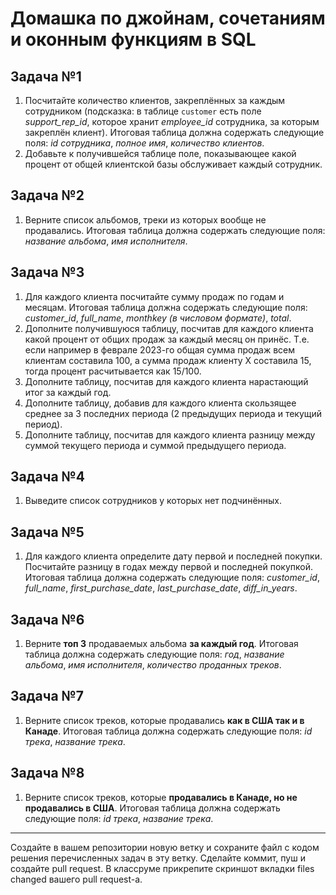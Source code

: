 # Домашка по джойнам, сочетаниям и оконным функциям в SQL  

## Задача №1  
1. Посчитайте количество клиентов, закреплённых за каждым сотрудником (подсказка: в таблице `customer` есть поле *support_rep_id*, которое хранит *employee_id* сотрудника, за которым закреплён клиент). Итоговая таблица должна содержать следующие поля: *id сотрудника*, *полное имя*, *количество клиентов*.  
2. Добавьте к получившейся таблице поле, показывающее какой процент от общей клиентской базы обслуживает каждый сотрудник.  

## Задача №2  
1. Верните список альбомов, треки из которых вообще не продавались. Итоговая таблица должна содержать следующие поля: *название альбома*, *имя исполнителя*.  

## Задача №3   
1. Для каждого клиента посчитайте сумму продаж по годам и месяцам. Итоговая таблица должна содержать следующие поля: *customer_id*, *full_name*, *monthkey (в числовом формате)*, *total*.
2. Дополните получившуюся таблицу, посчитав для каждого клиента какой процент от общих продаж за каждый месяц он принёс. Т.е. если например в феврале 2023-го общая сумма продаж всем клиентам составила 100, а сумма продаж клиенту Х составила 15, тогда процент расчитывается как 15/100.   
3. Дополните таблицу, посчитав для каждого клиента нарастающий итог за каждый год.  
4. Дополните таблицу, добавив для каждого клиента скользящее среднее за 3 последних периода (2 предыдущих периода и текущий период).  
5. Дополните таблицу, посчитав для каждого клиента разницу между суммой текущего периода и суммой предыдущего периода.  

## Задача №4    
1. Выведите список сотрудников у которых нет подчинённых.  

## Задача №5    
1. Для каждого клиента определите дату первой и последней покупки. Посчитайте разницу в годах между первой и последней покупкой. Итоговая таблица должна содержать следующие поля: *customer_id*, *full_name*, *first_purchase_date*, *last_purchase_date*, *diff_in_years*.

## Задача №6    
1. Верните **топ 3** продаваемых альбома **за каждый год**. Итоговая таблица должна содержать следующие поля: *год*, *название альбома*, *имя исполнителя*, *количество проданных треков*.

## Задача №7    
1. Верните список треков, которые продавались **как в США так и в Канаде**. Итоговая таблица должна содержать следующие поля: *id трека*, *название трека*.

## Задача №8    
1. Верните список треков, которые **продавались в Канаде, но не продавались в США**. Итоговая таблица должна содержать следующие поля: *id трека*, *название трека*.

---  
Создайте в вашем репозитории новую ветку и сохраните файл с кодом решения перечисленных задач в эту ветку. Сделайте коммит, пуш и создайте pull request. В классруме прикрепите скриншот вкладки files changed вашего pull request-а.
